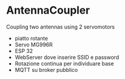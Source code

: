 # AntennaCoupler
Coupling two antennas using 2 servomotors

- piatto rotante
- Servo MG996R
- ESP 32
- WebServer dove inserire SSID e password
- Rotazione continua per individuare base
- MQTT su broker pubblico

